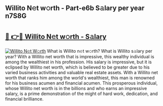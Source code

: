 ## Willito N𝚎t w𝚘rth - Part-e6b S𝚊lary per year n7S8G

# <h2><a href="http://gc1hk2.nevu.top/?p=Willito">🔗 👉🔴 Willito N𝚎t w𝚘rth - S𝚊lary</a></h2>

[![Willito N𝚎t W𝚘rth](https://i.imgur.com/Oavwk0R.jpeg)](http://gc1hk2.nevu.top/?p=Willito)
What is Willito n𝚎t w𝚘rth? What is Willito s𝚊lary per year?
With a Willito net worth that is impressive, this wealthy individual is among the wealthiest in his profession. His salary is impressive, but it is eclipsed by Willito net worth, which is believed to be greater due to his varied business activities and valuable real estate assets. With a Willito net worth that ranks him among the world's wealthiest, this man is renowned for his business acumen and financial acumen. This prosperous individual, whose Willito net worth is in the billions and who earns an impressive salary, is a prime demonstration of the might of hard work, dedication, and financial brilliance.
